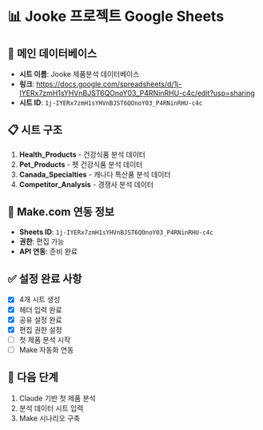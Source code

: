# 📊 Jooke 프로젝트 Google Sheets

## 🔗 **메인 데이터베이스**
- **시트 이름**: Jooke 제품분석 데이터베이스
- **링크**: https://docs.google.com/spreadsheets/d/1j-IYERx7zmH1sYHVnBJST6QOnoY03_P4RNinRHU-c4c/edit?usp=sharing
- **시트 ID**: `1j-IYERx7zmH1sYHVnBJST6QOnoY03_P4RNinRHU-c4c`

## 📋 **시트 구조**
1. **Health_Products** - 건강식품 분석 데이터
2. **Pet_Products** - 펫 건강식품 분석 데이터  
3. **Canada_Specialties** - 캐나다 특산품 분석 데이터
4. **Competitor_Analysis** - 경쟁사 분석 데이터

## 🔧 **Make.com 연동 정보**
- **Sheets ID**: `1j-IYERx7zmH1sYHVnBJST6QOnoY03_P4RNinRHU-c4c`
- **권한**: 편집 가능
- **API 연동**: 준비 완료

## ✅ **설정 완료 사항**
- [x] 4개 시트 생성
- [x] 헤더 입력 완료
- [x] 공유 설정 완료
- [x] 편집 권한 설정
- [ ] 첫 제품 분석 시작
- [ ] Make 자동화 연동

## 🎯 **다음 단계**
1. Claude 기반 첫 제품 분석
2. 분석 데이터 시트 입력
3. Make 시나리오 구축
